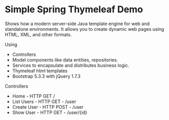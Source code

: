 # Simple Spring Thymeleaf Demo
Shows how a modern server-side Java template engine for web and standalone environments. It allows you to create dynamic web pages using HTML, XML, and other formats.

Using 
- Controllers
- Model components like data entities, repositories.
- Services to encapsulate and distributes business logic.
- Thymeleaf html templates
- Bootstrap 5.3.3 with jQuery 1.7.3

Controllers
- Home - HTTP GET /
- List Users - HTTP GET - /user 
- Create User - HTTP POST - /user
- Show User - HTTP GET - /user/{id}
